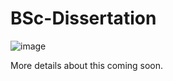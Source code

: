 # BSc-Dissertation


![image](https://user-images.githubusercontent.com/107996462/206631309-72456e73-12f9-4370-ac04-d76459e46af0.png)


More details about this coming soon. 
